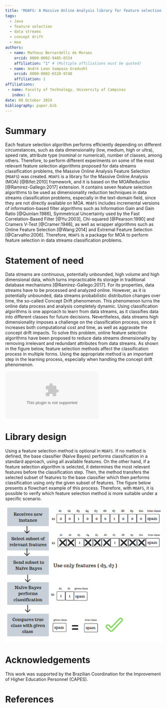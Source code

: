 ```yaml
---
title: 'MOAFS: A Massive Online Analysis library for feature selection in data streams'
tags:
  - Java
  - feature selection
  - data streams
  - concept drift
  - moa
authors:
  - name: Matheus Bernardelli de Moraes
    orcid: 0000-0002-9485-0334
    affiliation: "1" # (Multiple affiliations must be quoted)
  - name: André Leon Sampaio Gradvohl
    orcid: 0000-0002-6520-9740
    affiliation: 1
affiliations:
 - name: Faculty of Technology, University of Campinas
   index: 1
date: 08 October 2019
bibliography: paper.bib
---
```


# Summary

Each feature selection algorithm performs efficiently depending on different circumstances, such as data dimensionality (low, medium, high or ultra), speed rate, attribute type (nominal or numerical), number of classes, among others. Therefore, to perform different experiments on some of the most relevant feature selection algorithms proposed for data streams classification problems, the Massive Online Analysis Feature Selection (`MOAFS`) was created. `MOAFS` is a library for the Massive Online Analysis (MOA) [@Bifet:2010] framework, and it is based on the MOAReduction [@Ramirez-Gallego:2017] extension. It contains seven feature selection algorithms to be used as dimensionality reduction techniques in data streams classification problems, especially in the text-domain field, since they are not directly available on MOA. `MOAFS` includes incremental versions of information-based filter algorithms such as Information Gain and Gain Ratio [@Quinlan:1986], Symmetrical Uncertainty used by the Fast Correlation-Based Filter [@Yu:2003], Chi-squared [@Pearson:1990] and Cramers V-Test [@Cramer:1946], as well as wrapper algorithms such as Online Feature Selection [@Wang:2014] and Extremal Feature Selection [@Carvalho:2006]. Therefore, `MOAFS` is a package for MOA to perform feature selection in data streams classification problems.


# Statement of need

Data streams are continuous, potentially unbounded, high volume and high dimensional data, which turns impracticable its storage in traditional database mechanisms [@Ramirez-Gallego:2017]. For its properties, data streams have to be processed and analyzed online. However, as it is potentially unbounded, data streams probabilistic distribution changes over time, the so-called Concept Drift phenomenon. This phenomenon turns the online data process and analysis completely dynamic. Using classification algorithms is one approach to learn from data streams, as it classifies data into different classes for future decisions. Nevertheless, data streams high dimensionality imposes a challenge on the classification process, since it increases both computational cost and time, as well as aggravate the concept drift impacts. To solve this problem, online feature selection algorithms have been proposed to reduce data streams dimensionality by removing irrelevant and redundant attributes from data streams. As shown in the figure below, feature selection methods affect the classification process in multiple forms. Using the appropriate method is an important step in the learning process, especially when handling the concept drift phenomenon.

![Accuracy over time.](acc_usenet1.eps)

# Library design

Using a feature selection method is optional in `MOAFS`. If no method is defined, the base classifier (Naïve Bayes) performs classification in a standard approach, using all available features. On the other hand, if a feature selection algorithm is selected, it determines the most relevant features before the classification step. Then, the method transfers the selected subset of features to the base classifier which then performs classification using only the given subset of features. The figure below presents a flowchart example of this process. Therefore, with `MOAFS`, it is possible to verify which feature selection method is more suitable under a specific scenario.

![MOAFS flowchart example.](ilustration.png)


# Acknowledgements

This work was supported by the Brazilian Coordination for the Improvement of Higher Education Personnel (CAPES).

# References
